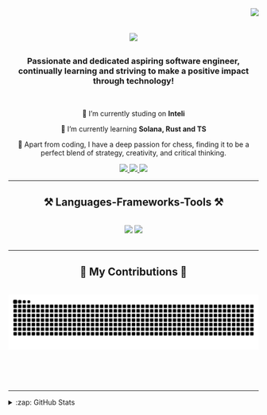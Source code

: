 <img align="right" src="https://visitor-badge.laobi.icu/badge?page_id=BretasArthur1.BretasArthur1" />

<h1 align="center">
    <img src="https://readme-typing-svg.herokuapp.com/?font=Righteous&size=35&center=true&vCenter=true&width=500&height=70&duration=4000&lines=Hello!+👋;+I'm+Arthur+Bretas!;" />
</h1>

<h3 align="center">Passionate and dedicated aspiring software engineer, continually learning and striving to make a positive impact through technology!</h3>

<br/>

<div align="center">
 
 🔭 I’m currently studing on **Inteli**
 
 🌱 I’m currently learning **Solana, Rust and TS**
 
 🧠 Apart from coding, I have a deep passion for chess, finding it to be a perfect blend of strategy, creativity, and critical thinking.

</div>

<div align="center"> 
  <a href="mailto:arhur.bretas@sou.inteli.edu.com">
    <img src="https://img.shields.io/badge/Gmail-333333?style=for-the-badge&logo=gmail&logoColor=red" />
  </a>
  <a href="https://www.linkedin.com/in/arthur-bretas-b2a6a82b9/" target="_blank">
    <img src="https://img.shields.io/badge/LinkedIn-0077B5?style=for-the-badge&logo=linkedin&logoColor=white" target="_blank" />
  </a>
  <a href="https://github.com/BretasArthur1.io" target="_blank">
     <img src="https://img.shields.io/badge/Portfolio-FF5722?style=for-the-badge&logo=todoist&logoColor=white" target="_blank" /> <!-- sqlite, safari, google-chrome are other good icon options -->
  </a>
</div>

 <hr/>
 
<h2 align="center">⚒️ Languages-Frameworks-Tools ⚒️</h2>
<br/>
<div align="center">
    <img src="https://skillicons.dev/icons?i=html,css,vscode,github,figma,tailwind,git,docker,linux,aws,flask,fastapi" />
    <img src="https://skillicons.dev/icons?i=nodejs,python,javascript,cpp,express,firebase,mongodb,c,postgresql,cs" /><br>
</div>

<br/>
<hr/>

<div align="center">
  <h2>🐍 My Contributions 🐍</h2>
  <br>
  <img alt="snake eating my contributions" src="https://raw.githubusercontent.com/BretasArthur1/BretasArthur1/output/github-contribution-grid-snake.svg" />
  
  <br/><br/><br/>
</div>

<hr/>

<details>
  <summary>:zap: GitHub Stats</summary>
<div align="center">
<img alt="BretasArthur1's GitHub Stats" src="https://github-readme-stats.vercel.app/api?username=BretasArthur1&count_private=true&show_icons=true&theme=transparent"/>
<img alt="Top langs" src="https://github-readme-stats.vercel.app/api/top-langs/?username=BretasArthur1&count_private=true&layout=compact&&langs_count=8"/>
<img alt="Streak Stats" src="https://streak-stats.demolab.com/?user=BretasArthur1&count_private=true&theme=react&border_radius=10"/>
</div>
</details>
